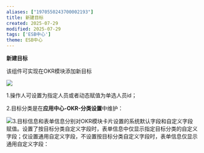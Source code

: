 ```yaml
---
aliases: ["1970550243700002193"]
title: 新建目标
created: 2025-07-29
modified: 2025-07-29
tags: ['ESB中心']
theme: ESB中心
---
```


**新建目标**

该组件可实现在OKR模块添加新目标

![](https://myhelpdoc.oss-cn-heyuan.aliyuncs.com/mdimages/aec1f0621177f4852578dd4e2918615d.jpg)

1.操作人可设置为指定人员或者动态赋值为单选人员id；

2.目标分类是在**应用中心-OKR-分类设置**中维护：

![](https://myhelpdoc.oss-cn-heyuan.aliyuncs.com/mdimages/4d5d3916cf96a5165394ee9d940e158e.jpg)3.目标信息和表单信息分别对OKR模块卡片设置的系统默认字段和自定义字段赋值。设置了按目标分类自定义字段时，表单信息中仅显示指定目标分类的自定义字段；仅设置通用自定义字段，不设置按目标分类自定义字段时，表单信息仅显示通用自定义字段：

